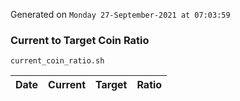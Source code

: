 Generated on `Monday 27-September-2021 at 07:03:59`

### Current to Target Coin Ratio
`current_coin_ratio.sh`

Date|Current|Target|Ratio
---|---|---|---

